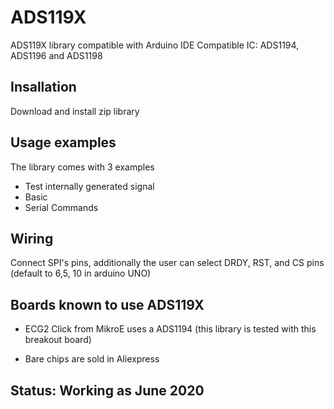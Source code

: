 # ADS119X
ADS119X library compatible with Arduino IDE 
Compatible IC: ADS1194, ADS1196 and ADS1198

## Insallation
Download and install zip library

## Usage examples
The library comes with 3 examples
- Test internally generated signal
- Basic
- Serial Commands

## Wiring
Connect SPI's pins, additionally the user can select DRDY, RST, and CS pins (default to 6,5, 10 in arduino UNO) 

## Boards known to use ADS119X
- ECG2 Click from MikroE uses a ADS1194 (this library is tested with this breakout board)

- Bare chips are sold in Aliexpress


## Status: Working as June 2020
